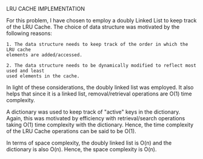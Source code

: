 
LRU CACHE IMPLEMENTATION

For this problem, I have chosen to employ a doubly Linked List to keep track
of the LRU Cache. The choice of data structure was motivated by the following reasons:

    1. The data structure needs to keep track of the order in which the LRU cache
    elements are added/accessed.

    2. The data structure needs to be dynamically modified to reflect most used and least
    used elements in the cache.

In light of these considerations, the doubly linked list was employed. It also helps
that since it is a linked list, removal/retrieval operations are O(1) time complexity.

A dictionary was used to keep track of "active" keys in the dictionary. Again, this was motivated by efficiency with retrieval/search operations taking O(1) time complexity with the dictionary. Hence, the time complexity
of the LRU Cache operations can be said to be O(1).

In terms of space complexity, the doubly linked list is O(n) and the dictionary is also O(n).
Hence, the space complexity is O(n).
